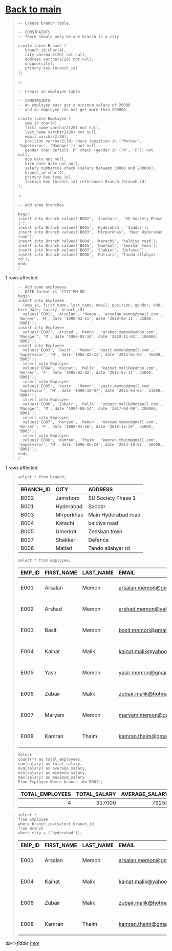 # [Back to main](https://github.com/glaghari/database-assignement-2019)
<!-- -->
>     -- Create branch table.
>     
>     -- CONSTRAINTS
>     -- There should only be one branch in a city.
>     
>     create table Branch (
>        branch_id char(4),
>        city varchar2(20) not null,
>        address varchar2(20) not null,
>        unique(city),
>        primary key (branch_id)
>     );
> 
> ✓

<!-- -->
>     -- Create an employee table.
>     
>     -- CONSTRAINTS
>     -- An employee must get a minimum salary of 20000
>     -- and an employee can not get more than 200000.
>     
>     create table Employee (
>        emp_id char(4),
>        first_name varchar2(20) not null,
>        last_name varchar2(20) not null,
>        email varchar2(30),
>        position varchar2(10) check (position in ('Worker', 'Supervisor', 'Manager')) not null,
>        gender char default 'M' check (gender in ('M', 'F')) not null,
>        dob date not null,
>        hire_date date not null,
>        salary number(6) check (salary between 30000 and 200000),
>        branch_id char(4),
>        primary key (emp_id),
>        foreign key (branch_id) references Branch (branch_id)
>     );
> 
> ✓

<!-- -->
>     -- Add some branches
>     
>     begin
>     insert into Branch values('B002', 'Jamshoro', 'SU Society Phase 1');
>     insert into Branch values('B001', 'Hyderabad', 'Saddar');
>     insert into Branch values('B003', 'Mirpurkhas', 'Main Hyderabad road');
>     insert into Branch values('B004', 'Karachi', 'baldiya road');
>     insert into Branch values('B005', 'Umerkot', 'Zeeshan town');
>     insert into Branch values('B007', 'Shakker', 'Defence');
>     insert into Branch values('B006', 'Matiari', 'Tando allahyar rd');
>     end;
>     /
> 
1 rows affected

<!-- -->
>     -- Add some employees
>     -- DATE format is 'YYYY-MM-DD'
>     begin
>     insert into Employee
>       (emp_id, first_name, last_name, email, position, gender, dob, hire_date, salary, branch_id)
>       values('E001', 'Arsalan', 'Memon', 'arsalan.memon@gmail.com', 'Worker', 'M', date '1990-02-11', date '2019-02-11', 32000, 'B001');
>     insert into Employee
>       values('E002', 'Arshad', 'Memon', 'arshad.memon@yahoo.com', 'Manager', 'M', date '1980-02-10', date '2010-11-02', 100000, 'B002');
>     insert into Employee
>       values('E003', 'Basit', 'Memon', 'basit.memon@gmail.com', 'Supervisor', 'M', date '1985-02-21', date '2015-01-02', 45000, 'B003');
>       insert into Employee
>       values('E004', 'Kainat', 'Malik', 'kainat.malik@yahoo.com', 'Worker', 'F', date '1995-02-02', date '2015-03-14', 35000, 'B001');
>       insert into Employee
>       values('E005', 'Yasir', 'Memon', 'yasir.memon@gmail.com', 'Supervisor', 'M', date '1990-10-07', date '2015-04-06', 51000, 'B004');
>       insert into Employee
>       values('E006', 'Zubair', 'Malik', 'zubair.malik@hotmail.com', 'Manager', 'M', date '1994-09-14', date '2017-08-09', 200000, 'B001');
>       insert into Employee
>       values('E007', 'Maryam', 'Memon', 'maryam.memon@gmail.com', 'Worker', 'F', date '1988-04-26', date '2018-12-29', 55000, 'B005');
>       insert into Employee
>       values('E008', 'Kamran', 'Thaim', 'kamran.thaim@gmail.com', 'Supervisor', 'M', date '1996-06-24', date '2014-10-01', 50000, 'B001');
>     end;
>     /
> 
1 rows affected

<!-- -->
>     select * from Branch;
> 
> | BRANCH_ID | CITY       | ADDRESS             |
> | :-------- | :--------- | :------------------ |
> | B002      | Jamshoro   | SU Society Phase 1  |
> | B001      | Hyderabad  | Saddar              |
> | B003      | Mirpurkhas | Main Hyderabad road |
> | B004      | Karachi    | baldiya road        |
> | B005      | Umerkot    | Zeeshan town        |
> | B007      | Shakker    | Defence             |
> | B006      | Matiari    | Tando allahyar rd   |

<!-- -->
>     select * from Employee;
> 
> | EMP_ID | FIRST_NAME | LAST_NAME | EMAIL                    | POSITION   | GENDER | DOB       | HIRE_DATE | SALARY | BRANCH_ID |
> | :----- | :--------- | :-------- | :----------------------- | :--------- | :----- | :-------- | :-------- | -----: | :-------- |
> | E001   | Arsalan    | Memon     | arsalan.memon@gmail.com  | Worker     | M      | 11-FEB-90 | 11-FEB-19 |  32000 | B001      |
> | E002   | Arshad     | Memon     | arshad.memon@yahoo.com   | Manager    | M      | 10-FEB-80 | 02-NOV-10 | 100000 | B002      |
> | E003   | Basit      | Memon     | basit.memon@gmail.com    | Supervisor | M      | 21-FEB-85 | 02-JAN-15 |  45000 | B003      |
> | E004   | Kainat     | Malik     | kainat.malik@yahoo.com   | Worker     | F      | 02-FEB-95 | 14-MAR-15 |  35000 | B001      |
> | E005   | Yasir      | Memon     | yasir.memon@gmail.com    | Supervisor | M      | 07-OCT-90 | 06-APR-15 |  51000 | B004      |
> | E006   | Zubair     | Malik     | zubair.malik@hotmail.com | Manager    | M      | 14-SEP-94 | 09-AUG-17 | 200000 | B001      |
> | E007   | Maryam     | Memon     | maryam.memon@gmail.com   | Worker     | F      | 26-APR-88 | 29-DEC-18 |  55000 | B005      |
> | E008   | Kamran     | Thaim     | kamran.thaim@gmail.com   | Supervisor | M      | 24-JUN-96 | 01-OCT-14 |  50000 | B001      |

<!-- -->
>     Select 
>     count(*) as total_employees,
>     sum(salary) as total_salary,
>     avg(salary) as average_salary,
>     min(salary) as minimum_salary,
>     max(salary) as maximum_salary
>     From Employee Where branch_id='B001';
> 
> | TOTAL_EMPLOYEES | TOTAL_SALARY | AVERAGE_SALARY | MINIMUM_SALARY | MAXIMUM_SALARY |
> | --------------: | -----------: | -------------: | -------------: | -------------: |
> |               4 |       317000 |          79250 |          32000 |         200000 |

<!-- -->
>     select *
>     from Employee
>     where branch_id=(select branch_id 
>     from Branch
>     where city = ('Hyderabad'));
> 
> | EMP_ID | FIRST_NAME | LAST_NAME | EMAIL                    | POSITION   | GENDER | DOB       | HIRE_DATE | SALARY | BRANCH_ID |
> | :----- | :--------- | :-------- | :----------------------- | :--------- | :----- | :-------- | :-------- | -----: | :-------- |
> | E001   | Arsalan    | Memon     | arsalan.memon@gmail.com  | Worker     | M      | 11-FEB-90 | 11-FEB-19 |  32000 | B001      |
> | E004   | Kainat     | Malik     | kainat.malik@yahoo.com   | Worker     | F      | 02-FEB-95 | 14-MAR-15 |  35000 | B001      |
> | E006   | Zubair     | Malik     | zubair.malik@hotmail.com | Manager    | M      | 14-SEP-94 | 09-AUG-17 | 200000 | B001      |
> | E008   | Kamran     | Thaim     | kamran.thaim@gmail.com   | Supervisor | M      | 24-JUN-96 | 01-OCT-14 |  50000 | B001      |

*db<>fiddle [here](https://dbfiddle.uk/?rdbms=oracle_11.2&fiddle=3fdcd8a89569fe4c01f702eddf962812)*

